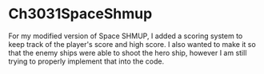 # Ch3031SpaceShmup

For my modified version of Space SHMUP, I added a scoring system to keep track of the player's score and high score. I also wanted to make it so that the enemy ships were able to shoot the hero ship, however I am still trying to properly implement that into the code.